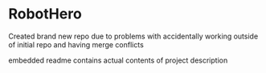 # RobotHero
Created brand new repo due to problems with accidentally working outside of initial repo and having merge conflicts

embedded readme contains actual contents of project description
